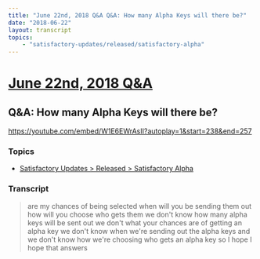```yaml
---
title: "June 22nd, 2018 Q&A Q&A: How many Alpha Keys will there be?"
date: "2018-06-22"
layout: transcript
topics:
    - "satisfactory-updates/released/satisfactory-alpha"
---
```

# [June 22nd, 2018 Q&A](../2018-06-22.md)
## Q&A: How many Alpha Keys will there be?
https://youtube.com/embed/W1E6EWrAsII?autoplay=1&start=238&end=257

### Topics
* [Satisfactory Updates > Released > Satisfactory Alpha](../topics/satisfactory-updates/released/satisfactory-alpha.md)

### Transcript

> are my chances of being selected when will you be sending them out how will you choose who gets them we don't know how many alpha keys will be sent out we don't what your chances are of getting an alpha key we don't know when we're sending out the alpha keys and we don't know how we're choosing who gets an alpha key so I hope I hope that answers
